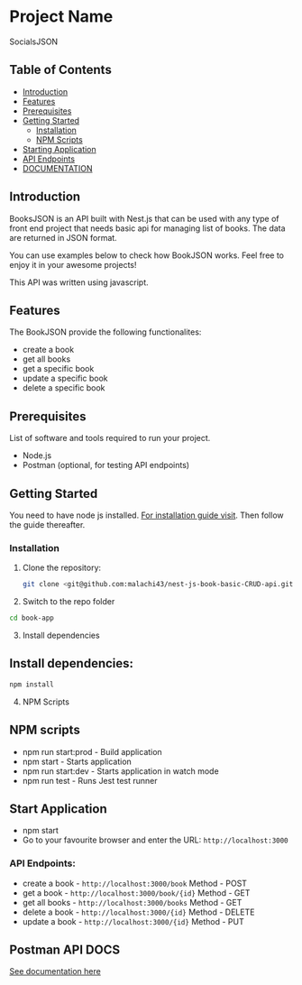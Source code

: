 # Project Name

SocialsJSON

## Table of Contents

- [Introduction](#introduction)
- [Features](#features)
- [Prerequisites](#prerequisites)
- [Getting Started](#getting-started)
  - [Installation](#installation)
  - [NPM Scripts](#npm-scripts)
- [Starting Application](#start-application)
- [API Endpoints](#api-endpoints)
- [DOCUMENTATION](#postman-api-docs)

## Introduction

BooksJSON is an API built with Nest.js that can be used with any type of front end project that needs basic api for managing list of books. The data are returned in JSON format.

You can use examples below to check how BookJSON works.
Feel free to enjoy it in your awesome projects!

This API was written using javascript.

## Features

The BookJSON provide the following functionalites:

- create a book
- get all books
- get a specific book
- update a specific book
- delete a specific book

## Prerequisites

List of software and tools required to run your project.

- Node.js
- Postman (optional, for testing API endpoints)

## Getting Started

You need to have node js installed. [For installation guide visit](https://nodejs.org/en/download). Then follow the guide thereafter.

### Installation

1. Clone the repository:

   ```bash
   git clone <git@github.com:malachi43/nest-js-book-basic-CRUD-api.git>
   ```

2. Switch to the repo folder

```bash
cd book-app
```

3. Install dependencies

## Install dependencies:

```bash
npm install
```

4. NPM Scripts

## NPM scripts

- npm run start:prod - Build application
- npm start - Starts application
- npm run start:dev - Starts application in watch mode
- npm run test - Runs Jest test runner

## Start Application

- npm start
- Go to your favourite browser and enter the URL: `http://localhost:3000`

### API Endpoints:

- create a book - `http://localhost:3000/book` Method - POST
- get a book - `http://localhost:3000/book/{id}` Method - GET
- get all books - `http://localhost:3000/books` Method - GET
- delete a book - `http://localhost:3000/{id}` Method - DELETE
- update a book - `http://localhost:3000/{id}` Method - PUT

## Postman API DOCS

[See documentation here](https://documenter.getpostman.com/view/23505718/2sA3QmEujz)
